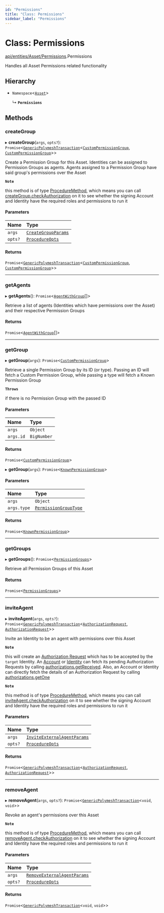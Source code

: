 ```yaml
---
id: "Permissions"
title: "Class: Permissions"
sidebar_label: "Permissions"
---
```


# Class: Permissions

[api/entities/Asset/Permissions](../../../../../modules/API/Entities/Asset/Permissions/Permissions.md).Permissions

Handles all Asset Permissions related functionality

## Hierarchy

- `Namespace`<[`Asset`](../Asset.md)\>

  ↳ **`Permissions`**

## Methods

### createGroup

▸ **createGroup**(`args`, `opts?`): `Promise`<[`GenericPolymeshTransaction`](../../../../../modules/Types/Types.md#genericpolymeshtransaction)<[`CustomPermissionGroup`](../../CustomPermissionGroup/CustomPermissionGroup.md), [`CustomPermissionGroup`](../../CustomPermissionGroup/CustomPermissionGroup.md)\>\>

Create a Permission Group for this Asset. Identities can be assigned to Permission Groups as agents. Agents assigned to a Permission Group have said group's permissions over the Asset

**`Note`**

this method is of type [ProcedureMethod](../../../../../interfaces/Types/ProcedureMethod/ProcedureMethod.md), which means you can call [createGroup.checkAuthorization](../../../../../interfaces/Types/ProcedureMethod/ProcedureMethod.md#checkauthorization)
  on it to see whether the signing Account and Identity have the required roles and permissions to run it

#### Parameters

| Name | Type |
| :------ | :------ |
| `args` | [`CreateGroupParams`](../../../../../interfaces/API/Procedures/Types/CreateGroupParams/CreateGroupParams.md) |
| `opts?` | [`ProcedureOpts`](../../../../../interfaces/Types/ProcedureOpts/ProcedureOpts.md) |

#### Returns

`Promise`<[`GenericPolymeshTransaction`](../../../../../modules/Types/Types.md#genericpolymeshtransaction)<[`CustomPermissionGroup`](../../CustomPermissionGroup/CustomPermissionGroup.md), [`CustomPermissionGroup`](../../CustomPermissionGroup/CustomPermissionGroup.md)\>\>

___

### getAgents

▸ **getAgents**(): `Promise`<[`AgentWithGroup`](../../../../../interfaces/API/Entities/Asset/Types/AgentWithGroup/AgentWithGroup.md)[]\>

Retrieve a list of agents (Identities which have permissions over the Asset) and
  their respective Permission Groups

#### Returns

`Promise`<[`AgentWithGroup`](../../../../../interfaces/API/Entities/Asset/Types/AgentWithGroup/AgentWithGroup.md)[]\>

___

### getGroup

▸ **getGroup**(`args`): `Promise`<[`CustomPermissionGroup`](../../CustomPermissionGroup/CustomPermissionGroup.md)\>

Retrieve a single Permission Group by its ID (or type). Passing an ID will fetch a Custom Permission Group,
  while passing a type will fetch a Known Permission Group

**`Throws`**

if there is no Permission Group with the passed ID

#### Parameters

| Name | Type |
| :------ | :------ |
| `args` | `Object` |
| `args.id` | `BigNumber` |

#### Returns

`Promise`<[`CustomPermissionGroup`](../../CustomPermissionGroup/CustomPermissionGroup.md)\>

▸ **getGroup**(`args`): `Promise`<[`KnownPermissionGroup`](../../KnownPermissionGroup/KnownPermissionGroup.md)\>

#### Parameters

| Name | Type |
| :------ | :------ |
| `args` | `Object` |
| `args.type` | [`PermissionGroupType`](../../../../../enums/Types/PermissionGroupType/PermissionGroupType.md) |

#### Returns

`Promise`<[`KnownPermissionGroup`](../../KnownPermissionGroup/KnownPermissionGroup.md)\>

___

### getGroups

▸ **getGroups**(): `Promise`<[`PermissionGroups`](../../../../../interfaces/Types/PermissionGroups/PermissionGroups.md)\>

Retrieve all Permission Groups of this Asset

#### Returns

`Promise`<[`PermissionGroups`](../../../../../interfaces/Types/PermissionGroups/PermissionGroups.md)\>

___

### inviteAgent

▸ **inviteAgent**(`args`, `opts?`): `Promise`<[`GenericPolymeshTransaction`](../../../../../modules/Types/Types.md#genericpolymeshtransaction)<[`AuthorizationRequest`](../../AuthorizationRequest/AuthorizationRequest.md), [`AuthorizationRequest`](../../AuthorizationRequest/AuthorizationRequest.md)\>\>

Invite an Identity to be an agent with permissions over this Asset

**`Note`**

this will create an [Authorization Request](../../AuthorizationRequest/AuthorizationRequest.md) which has to be accepted by the `target` Identity.
  An [Account](../../Account/Account.md) or [Identity](../../Identity/Identity.md) can fetch its pending Authorization Requests by calling [authorizations.getReceived](../../Common/Namespaces/Authorizations/Authorizations.md#getreceived).
  Also, an Account or Identity can directly fetch the details of an Authorization Request by calling [authorizations.getOne](../../Common/Namespaces/Authorizations/Authorizations.md#getone)

**`Note`**

this method is of type [ProcedureMethod](../../../../../interfaces/Types/ProcedureMethod/ProcedureMethod.md), which means you can call [inviteAgent.checkAuthorization](../../../../../interfaces/Types/ProcedureMethod/ProcedureMethod.md#checkauthorization)
  on it to see whether the signing Account and Identity have the required roles and permissions to run it

#### Parameters

| Name | Type |
| :------ | :------ |
| `args` | [`InviteExternalAgentParams`](../../../../../interfaces/API/Procedures/Types/InviteExternalAgentParams/InviteExternalAgentParams.md) |
| `opts?` | [`ProcedureOpts`](../../../../../interfaces/Types/ProcedureOpts/ProcedureOpts.md) |

#### Returns

`Promise`<[`GenericPolymeshTransaction`](../../../../../modules/Types/Types.md#genericpolymeshtransaction)<[`AuthorizationRequest`](../../AuthorizationRequest/AuthorizationRequest.md), [`AuthorizationRequest`](../../AuthorizationRequest/AuthorizationRequest.md)\>\>

___

### removeAgent

▸ **removeAgent**(`args`, `opts?`): `Promise`<[`GenericPolymeshTransaction`](../../../../../modules/Types/Types.md#genericpolymeshtransaction)<`void`, `void`\>\>

Revoke an agent's permissions over this Asset

**`Note`**

this method is of type [ProcedureMethod](../../../../../interfaces/Types/ProcedureMethod/ProcedureMethod.md), which means you can call [removeAgent.checkAuthorization](../../../../../interfaces/Types/ProcedureMethod/ProcedureMethod.md#checkauthorization)
  on it to see whether the signing Account and Identity have the required roles and permissions to run it

#### Parameters

| Name | Type |
| :------ | :------ |
| `args` | [`RemoveExternalAgentParams`](../../../../../interfaces/API/Procedures/Types/RemoveExternalAgentParams/RemoveExternalAgentParams.md) |
| `opts?` | [`ProcedureOpts`](../../../../../interfaces/Types/ProcedureOpts/ProcedureOpts.md) |

#### Returns

`Promise`<[`GenericPolymeshTransaction`](../../../../../modules/Types/Types.md#genericpolymeshtransaction)<`void`, `void`\>\>
